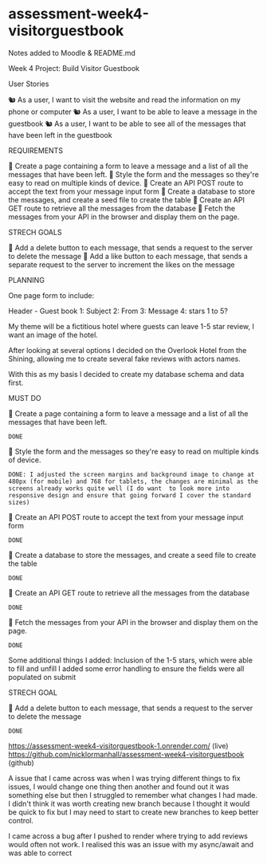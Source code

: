# assessment-week4-visitorguestbook

Notes added to Moodle & README.md

Week 4 Project: Build Visitor Guestbook

User Stories

🐿️ As a user, I want to visit the website and read the information on my phone or computer
🐿️ As a user, I want to be able to leave a message in the guestbook
🐿️ As a user, I want to be able to see all of the messages that have been left in the guestbook

REQUIREMENTS

🎯 Create a page containing a form to leave a message and a list of all the messages that have been left.
🎯 Style the form and the messages so they're easy to read on multiple kinds of device.
🎯 Create an API POST route to accept the text from your message input form
🎯 Create a database to store the messages, and create a seed file to create the table
🎯 Create an API GET route to retrieve all the messages from the database
🎯 Fetch the messages from your API in the browser and display them on the page.

STRECH GOALS

🏹 Add a delete button to each message, that sends a request to the server to delete the message
🏹 Add a like button to each message, that sends a separate request to the server to increment the likes on the message

PLANNING

One page form to include:

Header - Guest book
1: Subject
2: From
3: Message
4: stars 1 to 5?

My theme will be a fictitious hotel where guests can leave 1-5 star review, I want an image of the hotel.

After looking at several options I decided on the Overlook Hotel from the Shining, allowing me to create several fake reviews with actors names.

With this as my basis I decided to create my database schema and data first.

MUST DO

🎯 Create a page containing a form to leave a message and a list of all the messages that have been left.

    DONE

🎯 Style the form and the messages so they're easy to read on multiple kinds of device.

    DONE: I adjusted the screen margins and background image to change at 480px (for mobile) and 768 for tablets, the changes are minimal as the screens already works quite well (I do want  to look more into responsive design and ensure that going forward I cover the standard sizes)

🎯 Create an API POST route to accept the text from your message input form

    DONE

🎯 Create a database to store the messages, and create a seed file to create the table

    DONE

🎯 Create an API GET route to retrieve all the messages from the database

    DONE

🎯 Fetch the messages from your API in the browser and display them on the page.

    DONE

Some additional things I added:
Inclusion of the 1-5 stars, which were able to fill and unfill
I added some error handling to ensure the fields were all populated on submit

STRECH GOAL

🏹 Add a delete button to each message, that sends a request to the server to delete the message

    DONE

https://assessment-week4-visitorguestbook-1.onrender.com/ (live)
https://github.com/nicklormanhall/assessment-week4-visitorguestbook (github)

A issue that I came across was when I was trying different things to fix issues, I would change one thing then another and found out it was something else but then I struggled to remember what changes I had made. I didn't think it was worth creating new branch because I thought it would be quick to fix but I may need to start to create new branches to keep better control.

I came across a bug after I pushed to render where trying to add reviews would often not work. I realised this was an issue with my async/await and was able to correct
